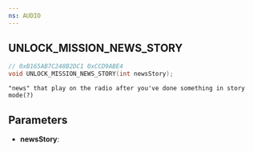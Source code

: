 ```yaml
---
ns: AUDIO
---
```

## UNLOCK_MISSION_NEWS_STORY

```c
// 0xB165AB7C248B2DC1 0xCCD9ABE4
void UNLOCK_MISSION_NEWS_STORY(int newsStory);
```

```
"news" that play on the radio after you've done something in story mode(?)
```

## Parameters
* **newsStory**: 

